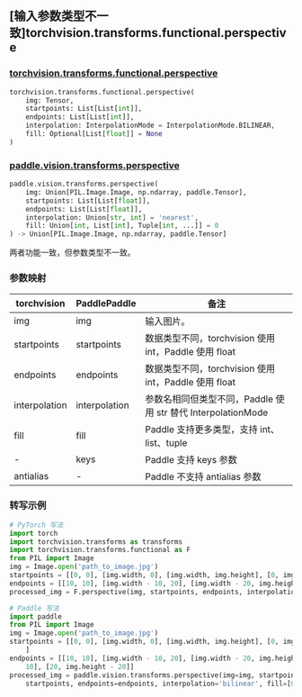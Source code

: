 ## [输入参数类型不一致]torchvision.transforms.functional.perspective

### [torchvision.transforms.functional.perspective](https://pytorch.org/vision/main/generated/torchvision.transforms.functional.perspective.html#perspective)

```python
torchvision.transforms.functional.perspective(
    img: Tensor,
    startpoints: List[List[int]],
    endpoints: List[List[int]],
    interpolation: InterpolationMode = InterpolationMode.BILINEAR,
    fill: Optional[List[float]] = None
)
```

### [paddle.vision.transforms.perspective](https://www.paddlepaddle.org.cn/documentation/docs/zh/api/paddle/vision/transforms/perspective_cn.html#cn-api-paddle-vision-transforms-perspective)

```python
paddle.vision.transforms.perspective(
    img: Union[PIL.Image.Image, np.ndarray, paddle.Tensor],
    startpoints: List[List[float]],
    endpoints: List[List[float]],
    interpolation: Union[str, int] = 'nearest',
    fill: Union[int, List[int], Tuple[int, ...]] = 0
) -> Union[PIL.Image.Image, np.ndarray, paddle.Tensor]

```

两者功能一致，但参数类型不一致。

### 参数映射

| torchvision | PaddlePaddle | 备注                                                         |
| ---------------------------------------------- | ------------------------------------- | ------------------------------------------------------------ |
| img                      | img  | 输入图片。 |
| startpoints                  | startpoints         | 数据类型不同，torchvision 使用 int，Paddle 使用 float       |
| endpoints                    | endpoints           | 数据类型不同，torchvision 使用 int，Paddle 使用 float       |
| interpolation       | interpolation              | 参数名相同但类型不同，Paddle 使用 str 替代 InterpolationMode |
| fill         | fill             | Paddle 支持更多类型，支持 int、list、tuple                    |
| -                                              | keys          | Paddle 支持 keys 参数 |
| antialias                      | -                                      | Paddle 不支持 antialias 参数                                 |


### 转写示例

```python
# PyTorch 写法
import torch
import torchvision.transforms as transforms
import torchvision.transforms.functional as F
from PIL import Image
img = Image.open('path_to_image.jpg')
startpoints = [[0, 0], [img.width, 0], [img.width, img.height], [0, img.height]]
endpoints = [[10, 10], [img.width - 10, 20], [img.width - 20, img.height - 10], [20, img.height - 20]]
processed_img = F.perspective(img, startpoints, endpoints, interpolation=transforms.InterpolationMode.BILINEAR, fill=[0, 0, 0])

# Paddle 写法
import paddle
from PIL import Image
img = Image.open('path_to_image.jpg')
startpoints = [[0, 0], [img.width, 0], [img.width, img.height], [0, img.height]
    ]
endpoints = [[10, 10], [img.width - 10, 20], [img.width - 20, img.height -
    10], [20, img.height - 20]]
processed_img = paddle.vision.transforms.perspective(img=img, startpoints=
    startpoints, endpoints=endpoints, interpolation='bilinear', fill=[0, 0, 0])

```
